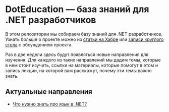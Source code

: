 # DotEducation — база знаний для .NET разработчиков

В этом репозитории мы собираем базу знаний для .NET разработчиков. Узнать больше о проекте можно из [статьи на Хабре](https://habr.com/ru/company/skbkontur/blog/580374/) или [записи круглого стола](https://youtu.be/G_XEYLNT6s4) с обсуждением проекта.

Раз в две недели здесь будут появляться новые направления для изучения. Для каждого из таких направлений мы дадим темы, которые в нем стоит изучить, ссылки на материалы, которые помогут в этом и запись лекции, на которой вам расскажут, почему эти темы важно знать.

## Актуальные направления
- [Что нужно знать про язык в .NET?](csharp/README.md)
